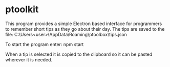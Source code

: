 # ptoolkit

This program provides a simple Electron based interface for programmers to
remember short tips as they go about their day.  The tips are saved to the file:
   C:\Users\<user>\AppData\Roaming\ptoolbox\tips.json

To start the program enter:
   npm start

When a tip is selected it is copied to the clipboard so it can be pasted
wherever it is needed.
